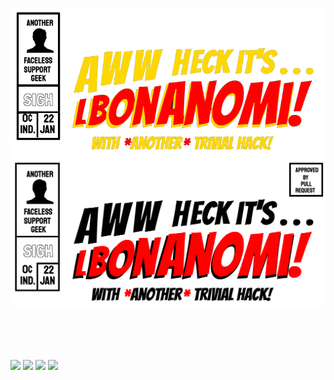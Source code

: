 ![lbonanomi](./banner-clear.png#gh-dark-mode-only)
![lbonanomi](./large-banner-light.png#gh-light-mode-only)

<br><br><br>

<a href="https://github.com/lbonanomi/notes"><img src="https://lbonanomi.github.io/media/notes.png" height=100></a> <a href="https://github.com/lbonanomi/go"><img src="https://lbonanomi.github.io/media/go.png" height=100></a> <a href="https://github.com/lbonanomi/scripts"><img src="https://lbonanomi.github.io/media/scripts.png" height=100></a> <a href="https://github.com/botonomi/"><img src="https://lbonanomi.github.io/media/rss.png" height=100></a>  
